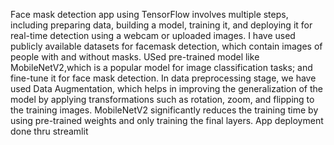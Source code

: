 Face mask detection app using TensorFlow involves multiple steps, including preparing data, building a model, training it, and deploying it for real-time detection using a webcam or uploaded images. 
I have used publicly available datasets for facemask detection, which contain images of people with and without masks.
USed pre-trained model like MobileNetV2,which is a popular model for image classification tasks; and fine-tune it for face mask detection.
In data preprocessing stage, we have used Data Augmentation, which helps in improving the generalization of the model by applying transformations such as rotation, zoom, and flipping to the training images.
MobileNetV2 significantly reduces the training time by using pre-trained weights and only training the final layers.
App deployment done thru streamlit
